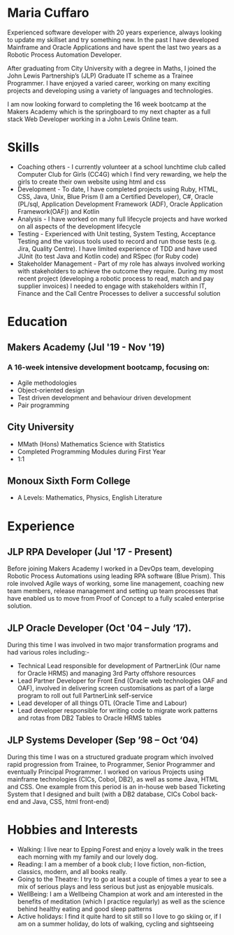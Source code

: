 # Maria Cuffaro

Experienced software developer with 20 years experience, always looking to update my skillset and try something new.  In the past I have developed Mainframe and Oracle Applications and have spent the last two years as a Robotic Process Automation Developer.  

After graduating from City University with a degree in Maths, I joined the John Lewis Partnership’s (JLP) Graduate IT scheme as a Trainee Programmer.  I have enjoyed a varied career, working on many exciting projects and developing using a variety of languages and technologies.  

I am now looking forward to completing the 16 week bootcamp at the Makers Academy which is the springboard to my next chapter as a full stack Web Developer working in a John Lewis Online team.

# Skills

  * Coaching others - I currently volunteer at a school lunchtime club called Computer Club for Girls (CC4G) which I find very rewarding, we help the girls to create their own website using html and css
  * Development - To date, I have completed projects using Ruby, HTML, CSS, Java, Unix, Blue Prism (I am a Certified Developer), C#, Oracle (PL/sql, Application Development Framework (ADF), Oracle Application Framework(OAF)) and Kotlin
  * Analysis - I have worked on many full lifecycle projects and have worked on all aspects of the development lifecycle
  * Testing - Experienced with Unit testing, System Testing, Acceptance Testing and the various tools used to record and run those tests (e.g. Jira, Quality Centre).  I have limited experience of TDD and have used JUnit (to test Java and Kotlin code) and RSpec (for Ruby code)
  * Stakeholder Management - Part of my role has always involved working with stakeholders to achieve the outcome they require. During my most recent project (developing a robotic process to read, match and pay supplier invoices) I needed to engage with stakeholders within IT, Finance and the Call Centre Processes to deliver a successful solution 

# Education

## Makers Academy (Jul '19 - Nov '19)

### A 16-week intensive development bootcamp, focusing on:
  *	Agile methodologies
  *	Object-oriented design
  *	Test driven development and behaviour driven development
  *	Pair programming
  
## City University
  *	MMath (Hons) Mathematics Science with Statistics
  *	Completed Programming Modules during First Year
  *	1:1
  
## Monoux Sixth Form College
  *	A Levels: Mathematics, Physics, English Literature

# Experience

## JLP RPA Developer (Jul '17 - Present)
Before joining Makers Academy I worked in a DevOps team, developing Robotic Process Automations using leading RPA software (Blue Prism).  This role involved Agile ways of working, some line management, coaching new team members, release management and setting up team processes that have enabled us to move from Proof of Concept to a fully scaled enterprise solution.

## JLP Oracle Developer (Oct '04 – July ‘17).
During this time I was involved in two major transformation programs and had various roles including:-
  * Technical Lead responsible for development of PartnerLink (Our name for Oracle HRMS) and managing 3rd Party offshore resources 
  * Lead Partner Developer for Front End (Oracle web technologies OAF and OAF), involved in delivering screen customisations as part of a large program to roll out full PartnerLink self-service
  * Lead developer of all things OTL (Oracle Time and Labour)
  * Lead developer responsible for writing code to migrate work patterns and rotas from DB2 Tables to Oracle HRMS tables

## JLP Systems Developer (Sep ’98 – Oct ‘04)
During this time I was on a structured graduate program which involved rapid progression from Trainee, to Programmer, Senior Programmer and eventually Principal Programmer.  I worked on various Projects using mainframe technologies (CICs, Cobol, DB2), as well as some Java, HTML and CSS.  One example from this period is an in-house web based Ticketing System that I designed and built (with a DB2 database, CICs Cobol back-end and Java, CSS, html front-end)

# Hobbies and Interests
  *	Walking: I live near to Epping Forest and enjoy a lovely walk in the trees each morning with my family and our lovely dog.
  *	Reading: I am a member of a book club; I love fiction, non-fiction, classics, modern, and all books really.
  *	Going to the Theatre: I try to go at least a couple of times a year to see a mix of serious plays and less serious but just as enjoyable musicals.
  *	WellBeing: I am a Wellbeing Champion at work and am interested in the benefits of meditation (which I practice regularly) as well as the science behind healthy eating and good sleep patterns 
  *	Active holidays: I find it quite hard to sit still so I love to go skiing or, if I am on a summer holiday, do lots of walking, cycling and sightseeing
  
